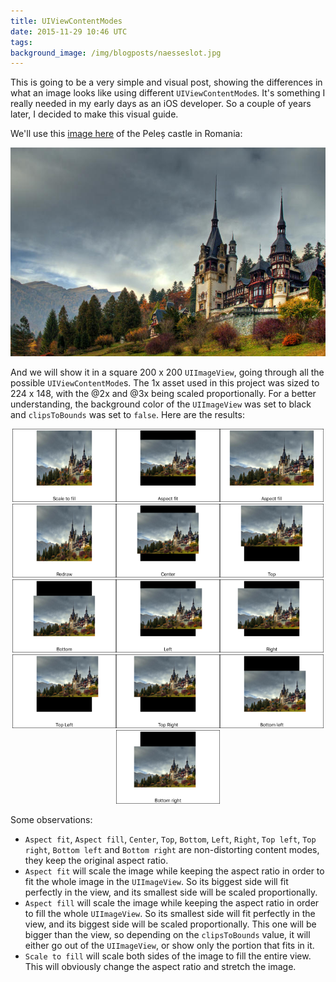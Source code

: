 ```yaml
---
title: UIViewContentModes
date: 2015-11-29 10:46 UTC
tags:
background_image: /img/blogposts/naesseslot.jpg
---
```


This is going to be a very simple and visual post, showing the differences in what an image looks like using different `UIViewContentMode`s. It's something I really needed in my early days as an iOS developer. So a couple of years later, I decided to make this visual guide.

We'll use this [image here](http://cache-graphicslib.viator.com/graphicslib/thumbs674x446/12254/SITours/day-trip-to-sinaia-from-bucharest-including-peles-castle-in-sinaia-211359.jpg) of the Peleș castle in Romania:
<center><img src = "img/blogposts/inline/peles_castle.jpg" class="img-responsive"/></center>

And we will show it in a square 200 x 200 `UIImageView`, going through all the possible `UIViewContentMode`s. The 1x asset used in this project was sized to 224 x 148, with the @2x and @3x being scaled proportionally. For a better understanding, the background color of the `UIImageView` was set to black and `clipsToBounds` was set to `false`. Here are the results:

<center><img src = "img/blogposts/inline/Scale_to_fill.png" width=33%/><img src = "img/blogposts/inline/Aspect_fit.png" width=33%/><img src = "img/blogposts/inline/Aspect_fill_no_clip.png" width=33%/></center>
<center><img src = "img/blogposts/inline/Redraw.png" width=33%/><img src = "img/blogposts/inline/Center.png" width=33%/><img src = "img/blogposts/inline/Top.png" width=33%/></center>
<center><img src = "img/blogposts/inline/Bottom.png" width=33%/><img src = "img/blogposts/inline/Left.png" width=33%/><img src = "img/blogposts/inline/Right.png" width=33%/></center>
<center><img src = "img/blogposts/inline/Top_left.png" width=33%/><img src = "img/blogposts/inline/Top_right.png" width=33%/><img src = "img/blogposts/inline/Bottom_left.png" width=33%/></center>
<center><img src = "img/blogposts/inline/Bottom_right.png" class="img-responsive" width=33%/></center>

Some observations:

* `Aspect fit`, `Aspect fill`, `Center`, `Top`, `Bottom`, `Left`, `Right`, `Top left`, `Top right`, `Bottom left` and `Bottom right` are non-distorting content modes, they keep the original aspect ratio.
* `Aspect fit` will scale the image while keeping the aspect ratio in order to fit the whole image in the `UIImageView`. So its biggest side will fit perfectly in the view, and its smallest side will be scaled proportionally.
* `Aspect fill` will scale the image while keeping the aspect ratio in order to fill the whole `UIImageView`. So its smallest side will fit perfectly in the view, and its biggest side will be scaled proportionally. This one will be bigger than the view, so depending on the `clipsToBounds` value, it will either go out of the `UIImageView`, or show only the portion that fits in it.
* `Scale to fill` will scale both sides of the image to fill the entire view. This will obviously change the aspect ratio and stretch the image.
